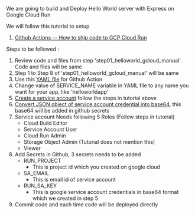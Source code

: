 We are going to build and Deploy Hello World server with Express on Google Cloud Run

We will follow this tutorial to setup
1. [Github Actions — How to ship code to GCP Cloud Run](https://itnext.io/github-actions-ship-code-to-gcp-cloud-run-8d607f34e1cd)


Steps to be followed :
1. Review code and files from step 'step01_helloworld_gcloud_manual'. Code and files will be same
2. Step 1 to Step 8 of 'step01_helloworld_gcloud_manual' will be same
3. Use this [YAML file](https://github.com/GoogleCloudPlatform/github-actions/blob/master/example-workflows/cloud-run/.github/workflows/cloud-run.yml) for Github Action
4. Change value of SERVICE_NAME variable in YAML file to any name you want for your app, like 'helloworldapp'
5. [Create a service account](https://console.cloud.google.com/iam-admin/serviceaccounts) follow the steps in tutorial above
6. [Convert JSON object of service account credential into base64](https://codebeautify.org/json-to-base64-converter), this base64 will be added in github secrets
7. Service account Needs following 5 Roles (Follow steps in tutorial)
   - Cloud Build Editor
   - Service Account User
   - Cloud Run Admin
   - Storage Object Admin (Tutorial does not mention this)
   - Viewer
8. Add Secrets in Github, 3 secrets needs to be added
   - RUN_PROJECT
     - This is project id which you created on google cloud
   - SA_EMAIL
     - This is email id of service account
   - RUN_SA_KEY
     - This is google service account credentials in base64 format which we created in step 5
9. Commit code and each time code will be deployed directly

